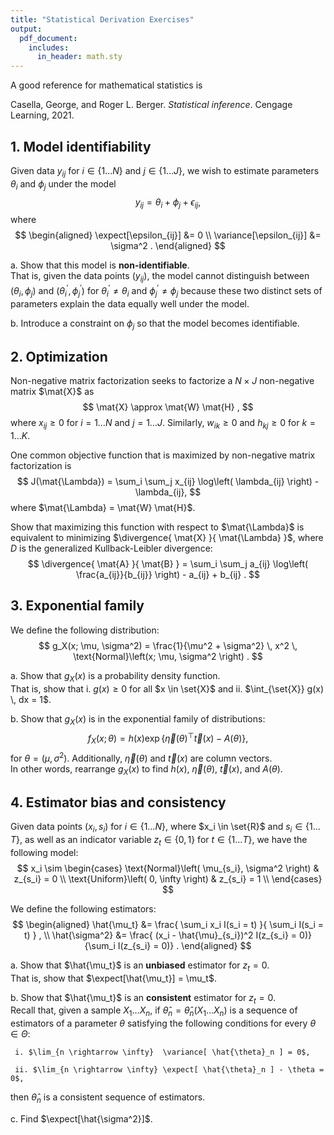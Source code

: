 ```yaml
---
title: "Statistical Derivation Exercises"
output:
  pdf_document:
    includes:
      in_header: math.sty
---
```


A good reference for mathematical statistics is

Casella, George, and Roger L. Berger. *Statistical inference*. Cengage Learning, 2021.


## 1. Model identifiability

Given data $y_{ij}$ for $i \in \{1 \dots N \}$ and $j \in \{1 \dots J \}$, 
we wish to estimate parameters $\theta_i$ and $\phi_j$ under the model 
$$
y_{ij} = \theta_i + \phi_j + \epsilon_{ij} ,
$$
where
$$
\begin{aligned}
\expect[\epsilon_{ij}] &= 0 \\
\variance[\epsilon_{ij}] &= \sigma^2 .
\end{aligned}
$$

a. Show that this model is **non-identifiable**.  
   That is, given the data points $(y_{ij})$, the model cannot distinguish 
   between $(\theta_i, \phi_j)$ and $(\theta_i^\prime, \phi_j^\prime)$ 
   for $\theta_i^\prime \neq \theta_i$ and $\phi_j^\prime \neq \phi_j$ 
   because these two distinct sets of parameters explain the data equally 
   well under the model.

b. Introduce a constraint on $\phi_j$ so that the model becomes identifiable.


## 2. Optimization

Non-negative matrix factorization seeks to factorize 
a $N \times J$ non-negative matrix $\mat{X}$ as
$$
\mat{X} \approx \mat{W} \mat{H} ,
$$
where $x_{ij} \ge 0$ for $i = 1 \dots N$ and $j = 1 \dots J$.
Similarly, $w_{ik} \ge 0$ and $h_{kj} \ge 0$ for $k = 1 \dots K$.

One common objective function that is maximized by non-negative matrix 
factorization is
$$
J(\mat{\Lambda}) = \sum_i \sum_j x_{ij} \log\left( \lambda_{ij} \right) - \lambda_{ij},
$$
where $\mat{\Lambda} = \mat{W} \mat{H}$.

Show that maximizing this function with respect to $\mat{\Lambda}$ 
is equivalent to minimizing $\divergence{ \mat{X} }{ \mat{\Lambda} }$,
where $D$ is the generalized Kullback-Leibler divergence:
$$
\divergence{ \mat{A} }{ \mat{B} } =
  \sum_i \sum_j a_{ij} \log\left( \frac{a_{ij}}{b_{ij}} \right) - 
  a_{ij} + b_{ij} .
$$

## 3. Exponential family

We define the following distribution:
$$
g_X(x; \mu, \sigma^2) = 
  \frac{1}{\mu^2 + \sigma^2} \, x^2 \, \text{Normal}\left(x; \mu, \sigma^2 \right) .
$$

a. Show that $g_X(x)$ is a probability density function.  
   That is, show that i. $g(x) \ge 0$ for all $x \in \set{X}$ and ii. 
   $\int_{\set{X}} g(x) \, dx = 1$. 

b. Show that $g_X(x)$ is in the exponential family of distributions:
$$
f_X(x; \theta) = 
  h(x) \exp\left\{ \vec{\eta}(\theta)^\top \vec{t}(x) - A(\theta) \right\} ,
$$
for $\theta = (\mu, \sigma^2)$.
Additionally, $\vec{\eta}(\theta)$ and $\vec{t}(x)$ are column vectors.  
In other words, rearrange $g_X(x)$ to find $h(x)$, $\vec{\eta}(\theta)$, 
$\vec{t}(x)$, and $A(\theta)$.


## 4. Estimator bias and consistency

Given data points $(x_i, s_i)$ for $i \in \{ 1 \dots N \}$, 
where $x_i \in \set{R}$ and $s_i \in \{ 1 \dots T \}$,
as well as an indicator variable $z_t \in \{0, 1\}$ for $t \in \{ 1 \dots T \}$,
we have the following model:
$$
x_i \sim 
\begin{cases}
  \text{Normal}\left( \mu_{s_i}, \sigma^2 \right)   & z_{s_i} = 0 \\
  \text{Uniform}\left( 0, \infty \right)            & z_{s_i} = 1 \\
\end{cases}
$$
  
We define the following estimators:
$$
\begin{aligned}
\hat{\mu_t} &= \frac{ \sum_i x_i I(s_i = t) }{ \sum_i I(s_i = t) } , \\
\hat{\sigma^2} &= \frac{ (x_i - \hat{\mu}_{s_i})^2 I(z_{s_i} = 0)}
  {\sum_i I(z_{s_i} = 0)} .
\end{aligned}
$$

a. Show that $\hat{\mu_t}$ is an **unbiased** estimator for $z_t = 0$.  
   That is, show that $\expect[\hat{\mu_t}] = \mu_t$.

b. Show that $\hat{\mu_t}$ is an **consistent** estimator for $z_t = 0$.  
   Recall that, given a sample $X_1 \ldots X_n$,
   if $\hat{\theta}_n = \hat{\theta}_n(X_1 \ldots X_n)$ is a sequence of 
   estimators of a parameter $\theta$ satisfying the following conditions
   for every $\theta \in \Theta$:
   
     i. $\lim_{n \rightarrow \infty}  \variance[ \hat{\theta}_n ] = 0$,
   
     ii. $\lim_{n \rightarrow \infty} \expect[ \hat{\theta}_n ] - \theta = 0$,  
   
   then $\hat{\theta}_n$ is a consistent sequence of estimators.

c. Find $\expect[\hat{\sigma^2}]$.

